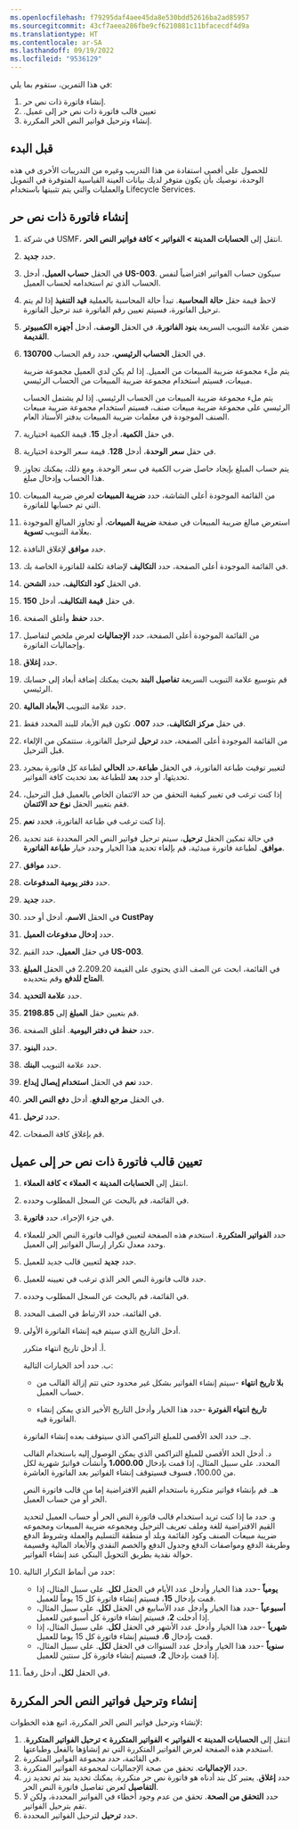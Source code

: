 ```yaml
---
ms.openlocfilehash: f79295daf4aee45da8e530bdd52616ba2ad85957
ms.sourcegitcommit: 43cf7aeea286fbe9cf6210881c11bfacecdf4d9a
ms.translationtype: HT
ms.contentlocale: ar-SA
ms.lasthandoff: 09/19/2022
ms.locfileid: "9536129"
---
```

في هذا التمرين، ستقوم بما يلي:

1.  إنشاء فاتورة ذات نص حر.
2.  ‏‫تعيين قالب فاتورة ذات نص حر إلى عميل.
3.  إنشاء وترحيل فواتير النص الحر المكررة.

## <a name="before-you-begin"></a>قبل البدء

للحصول على أقصى استفادة من هذا التدريب وغيره من التدريبات الأخرى في هذه الوحدة، نوصيك بأن يكون متوفر لديك بيانات العينة القياسية المتوفرة في التمويل والعمليات والتي يتم تثبيتها باستخدام Lifecycle Services.

## <a name="create-a-free-text-invoice"></a>إنشاء فاتورة ذات نص حر 

1.  في شركة USMF، انتقل إلى **الحسابات المدينة > الفواتير > كافة فواتير النص الحر**.
2.  حدد **جديد‏‎**.
3.  في الحقل **حساب العميل**، أدخل **US-003**. سيكون حساب الفواتير افتراضياً لنفس الحساب الذي تم استخدامه لحساب العميل.
4.  لاحظ قيمة حقل **حالة المحاسبة**. تبدأ حالة المحاسبة بالعملية **قيد التنفيذ** إذا لم يتم ترحيل الفاتورة، فسيتم تعيين رقم الفاتورة عند ترحيل الفاتورة.
5.  ضمن علامة التبويب السريعة **بنود الفاتورة**، في الحقل **الوصف**، أدخل **أجهزه الكمبيوتر القديمة**.
6.  في الحقل **الحساب الرئيسي**، حدد رقم الحساب **130700**.
    
    يتم ملء مجموعة ضريبة المبيعات من العميل. إذا لم يكن لدي العميل مجموعة ضريبة مبيعات، فسيتم استخدام مجموعة ضريبة المبيعات من الحساب الرئيسي.
    
    يتم ملء مجموعة ضريبة المبيعات من الحساب الرئيسي. إذا لم يشتمل الحساب الرئيسي على مجموعة ضريبة مبيعات صنف، فسيتم استخدام مجموعة ضريبة مبيعات الصنف الموجودة في معلمات ضريبة المبيعات بدفتر الأستاذ العام.
9.  في حقل **الكمية**، أدخِل **15**. قيمة الكمية اختيارية.
10. في حقل **سعر** **الوحدة**، أدخل **128**. قيمة سعر الوحدة اختيارية.
11. يتم حساب المبلغ بإيجاد حاصل ضرب الكمية في سعر الوحدة.
    ومع ذلك، يمكنك تجاوز هذا الحساب وإدخال مبلغ.
12. من القائمة الموجودة أعلى الشاشة، حدد **ضريبة المبيعات** لعرض ضريبة المبيعات التي تم حسابها للفاتورة.
13. استعرض مبالغ ضريبة المبيعات في صفحة **ضريبة المبيعات**، أو تجاوز المبالغ الموجودة بعلامة التبويب **تسوية**.
14. حدد **موافق** لإغلاق النافذة.
15. في القائمة الموجودة أعلى الصفحة، حدد **التكاليف** لإضافة تكلفة للفاتورة الخاصة بك.
16. في الحقل **كود التكاليف**، حدد **الشحن**.
17. في حقل **قيمة التكاليف**، أدخل **150**.
18. حدد **حفظ** وأغلق الصفحة.
19. من القائمة الموجودة أعلى الصفحة، حدد **الإجماليات** لعرض ملخص لتفاصيل وإجماليات الفاتورة.
20. حدد **إغلاق**.
21. قم بتوسيع علامة التبويب السريعة **تفاصيل البند** بحيث يمكنك إضافة أبعاد إلى حسابك الرئيسي.
22. حدد علامة التبويب **الأبعاد المالية**.
23. في حقل **مركز التكاليف**، حدد **007**. تكون قيم الأبعاد للبند المحدد فقط.
24. من القائمة الموجودة أعلى الصفحة، حدد **ترحيل** لترحيل الفاتورة. ستتمكن من الإلغاء قبل الترحيل.
25. لتغيير توقيت طباعة الفاتورة، في الحقل **طباعة**،حد **الحالي** لطباعة كل فاتورة بمجرد تحديثها، أو حدد **بعد** للطباعة بعد تحديث كافة الفواتير.
26. إذا كنت ترغب في تغيير كيفية التحقق من حد الائتمان الخاص بالعميل قبل الترحيل، فقم بتغيير الحقل **نوع حد الائتمان**.
27. إذا كنت ترغب في طباعة الفاتورة، فحدد **نعم**.
28. في حالة تمكين الحقل **ترحيل**، سيتم ترحيل فواتير النص الحر المحددة عند تحديد **موافق**. لطباعة فاتورة مبدئية، قم بإلغاء تحديد هذا الخيار وحدد خيار **طباعة الفاتورة**.
29. حدد **موافق**.
30. حدد **دفتر يومية المدفوعات**.
31. حدد **جديد‏‎**.
32. في الحقل **الاسم**، أدخل أو حدد **CustPay**
33. حدد **إدخال مدفوعات العميل**.
34. في حقل **العميل**، حدد القيم **US-003**.
35. في القائمة، ابحث عن الصف الذي يحتوي على القيمة 2،209.20 في الحقل **المبلغ المتاح للدفع** وقم بتحديده.
36. حدد **علامة التحديد**.
37. قم بتعيين حقل **المبلغ** إلى **2198.85**.
38. حدد **حفظ في دفتر اليومية**. أغلق الصفحة.
39. حدد **البنود**.
40. حدد علامة التبويب **البنك**.
41. حدد **نعم** في الحقل **استخدام إيصال إيداع**.
42. في الحقل **مرجع الدفع**، أدخل **دفع النص الحر**.
43. حدد **ترحيل**.
44. قم بإغلاق كافة الصفحات.

## <a name="assign-a-free-text-invoice-template-to-a-customer"></a>‏‫تعيين قالب فاتورة ذات نص حر إلى عميل 

1.  انتقل إلى **الحسابات المدينة > العملاء > كافة العملاء**.
2.  في القائمة، قم بالبحث عن السجل المطلوب وحدده.
3.  في جزء الإجراء، حدد **فاتورة**.
4.  حدد **الفواتير المتكررة**. استخدم هذه الصفحة لتعيين قوالب فاتورة النص الحر للعملاء وحدد معدل تكرار إرسال الفواتير إلى العميل.
5.  حدد **جديد** لتعيين قالب جديد للعميل.
6.  حدد قالب فاتورة النص الحر الذي ترغب في تعيينه للعميل.
7.  في القائمة، قم بالبحث عن السجل المطلوب وحدده.
8.  في القائمة، حدد الارتباط في الصف المحدد.
9.  أدخل التاريخ الذي سيتم فيه إنشاء الفاتورة الأولى.
    

    أ. أدخل تاريخ انتهاء متكرر.

    ب. حدد أحد الخيارات التالية:
    - **بلا تاريخ انتهاء** -سيتم إنشاء الفواتير بشكل غير محدود حتى تتم إزالة القالب من حساب العميل.
        
    - **تاريخ انتهاء الفوترة** -حدد هذا الخيار وأدخل التاريخ الأخير الذي يمكن إنشاء الفاتورة فيه.
        

    جـ. حدد الحد الأقصى للمبلغ التراكمي الذي سيتوقف بعده إنشاء الفاتورة.

    د. أدخل الحد الأقصى للمبلغ التراكمي الذي يمكن الوصول إليه باستخدام القالب المحدد. على سبيل المثال، إذا قمت بإدخال **1،000.00** وأنشأت فواتيرً شهرية لكل من 100.00، فسوف فسيتوقف إنشاء الفواتير بعد الفاتورة العاشرة.

    هـ.   قم بإنشاء فواتير متكررة باستخدام القيم الافتراضية إما من قالب فاتورة النص الحر أو من حساب العميل.

    و.  حدد ما إذا كنت تريد استخدام قالب فاتورة النص الحر أو حساب العميل لتحديد القيم الافتراضية للغة وملف تعريف الترحيل ومجموعه ضريبة المبيعات ومجموعه ضريبة مبيعات الصنف وكود القائمة وبلد أو منطقة التسليم والعملة وشروط الدفع وطريقة الدفع ومواصفات الدفع وجدول الدفع والخصم النقدي والأبعاد المالية وقسيمة حوالة نقدية بطريق التحويل البنكي عند إنشاء الفواتير.
10. حدد من أنماط التكرار التالية:
    -  **يومياً** -حدد هذا الخيار وأدخل عدد الأيام في الحقل **لكل**. على سبيل المثال، إذا قمت بإدخال **15**، فسيتم إنشاء فاتورة كل 15 يوماً للعميل.
    -  **أسبوعياً** -حدد هذا الخيار وأدخل عدد الأسابيع في الحقل **لكل**. على سبيل المثال، إذا أدخلت **2**، فسيتم إنشاء فاتورة كل أسبوعين للعميل.
    -  **شهرياً** -حدد هذا الخيار وأدخل عدد الأشهر في الحقل **لكل**. على سبيل المثال، إذا قمت بإدخال **6**، فسيتم إنشاء فاتورة كل 15 يوما للعميل.
    -  **سنوياً** -حدد هذا الخيار وأدخل عدد السنواات في الحقل **لكل**. على سبيل المثال، إذا قمت بإدخال **2**، فسيتم إنشاء فاتورة كل سنتين للعميل.
11. في الحقل **لكل**، أدخل رقماً.

## <a name="generate-and-post-recurring-free-text-invoices"></a>إنشاء وترحيل فواتير النص الحر المكررة 
لإنشاء وترحيل فواتير النص الحر المكررة، اتبع هذه الخطوات:
1.  انتقل إلى **الحسابات المدينة > الفواتير > الفواتير المتكررة > ترحيل الفواتير المتكررة**. استخدم هذه الصفحة لعرض الفواتير المتكررة التي تم إنشاؤها بالفعل وطباعتها.
2.  في القائمة، حدد مجموعة الفواتير المتكررة.
3.  حدد **الإجماليات**. تحقق من صحة الإجماليات لمجموعة الفواتير المتكررة.
4.  حدد **إغلاق**. يعتبر كل بند أدناه هو فاتورة نص حر متكررة.
    يمكنك تحديد بند ثم تحديد زر **التفاصيل** لعرض تفاصيل فاتورة النص الحر.
5.  حدد **التحقق من الصحة**. تحقق من عدم وجود أخطاء في الفواتير المحددة، ولكن لا تقم بترحيل الفواتير.
6.  حدد **ترحيل** لترحيل الفواتير المحددة.
